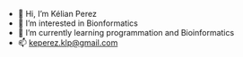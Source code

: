 - 👋 Hi, I’m Kélian Perez
- 👀 I’m interested in Bionformatics
- 🌱 I’m currently learning programmation and Bioinformatics
- 📫 keperez.klp@gmail.com

<!---
KelianP/KelianP is a ✨ special ✨ repository because its `README.md` (this file) appears on your GitHub profile.
You can click the Preview link to take a look at your changes.
--->

